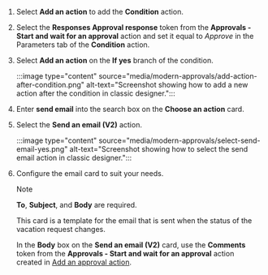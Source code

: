 1. Select **Add an action** to add the **Condition** action.
1. Select the **Responses Approval response** token from the **Approvals - Start and wait for an approval** action and set it equal to *Approve* in the Parameters tab of the **Condition** action.
1. Select **Add an action** on the **If yes** branch of the condition.

    :::image type="content" source="media/modern-approvals/add-action-after-condition.png" alt-text="Screenshot showing how to add a new action after the condition in classic designer.":::
1. Enter **send email** into the search box on the **Choose an action** card.
1. Select the **Send an email (V2)** action.

    :::image type="content" source="media/modern-approvals/select-send-email-yes.png" alt-text="Screenshot showing how to select the send email action in classic designer.":::
1. Configure the email card to suit your needs.

     >[!NOTE]
     > **To**, **Subject**, and **Body** are required.

     This card is a template for the email that is sent when the status of the vacation request changes.

     In the **Body** box on the **Send an email (V2)** card, use the **Comments** token from the **Approvals - Start and wait for an approval** action created in [Add an approval action](../modern-approvals.md#add-an-approval-action).
